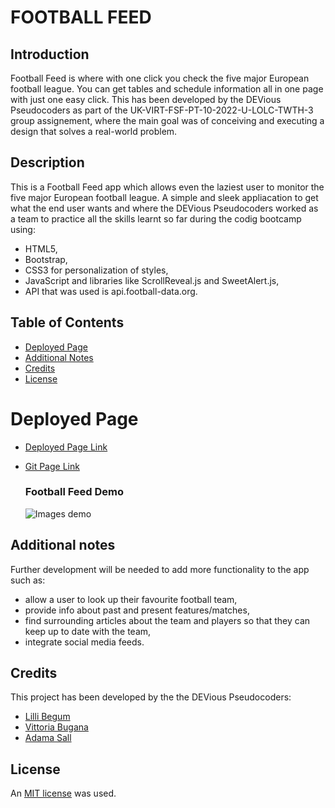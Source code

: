 # FOOTBALL FEED

## Introduction

Football Feed is  where with  one click you check the five major European football league.
You can get tables and schedule information all in one page with just one easy click.
This has been developed by the DEVious Pseudocoders as part of the UK-VIRT-FSF-PT-10-2022-U-LOLC-TWTH-3 group assignement, where the main goal was of conceiving and executing a design that solves a real-world problem.


## Description

This is a Football Feed app which allows even the laziest user to monitor the five major European football league.
A simple and sleek appliacation to get what the end user wants and where the DEVious Pseudocoders worked as a team to practice all the skills learnt so far during the codig bootcamp using:
* HTML5, 
* Bootstrap, 
* CSS3 for personalization of styles, 
* JavaScript and libraries like ScrollReveal.js and SweetAlert.js,
* API that was used is api.football-data.org.

## Table of Contents

* [Deployed Page](#deployed-page)
* [Additional Notes](#additional-notes)
* [Credits](#credits)
* [License](#license)

# Deployed Page

* [Deployed Page Link](https://lilibear1.github.io/Sports-Project/)

* [Git Page Link](https://github.com/LiliBear1/Sports-Project) 


    ### Football Feed Demo 

    ![Images demo](AddImageHere)


## Additional notes

Further development will be needed to add more functionality to the app such as:
* allow a user to look up their favourite football team,
* provide  info about past and present features/matches,
* find surrounding articles about the team and players so that they can keep up to date with the team,
* integrate social media feeds.

## Credits 
This project has been developed by the the DEVious Pseudocoders:

* [Lilli Begum](https://github.com/LiliBear1) 
* [Vittoria Bugana](https://github.com/vbugana)
* [Adama Sall](https://github.com/kaiyfa)


## License

An [MIT license](https://choosealicense.com/licenses/mit/) was used.
